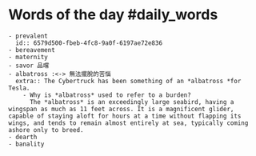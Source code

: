 # Words of the day #daily_words
	- prevalent
	  id:: 6579d500-fbeb-4fc8-9a0f-6197ae72e836
	- bereavement
	- maternity
	- savor 品嚐
	- albatross :<-> 無法擺脫的苦惱
	  extra:: The Cybertruck has been something of an *albatross *for Tesla.
		- Why is *albatross* used to refer to a burden?
		  The *albatross* is an exceedingly large seabird, having a wingspan as much as 11 feet across. It is a magnificent glider, capable of staying aloft for hours at a time without flapping its wings, and tends to remain almost entirely at sea, typically coming ashore only to breed.
	- dearth
	- banality